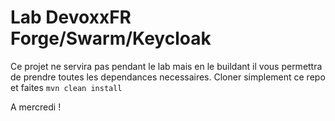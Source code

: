 Lab DevoxxFR Forge/Swarm/Keycloak
=================================

Ce projet ne servira pas pendant le lab mais en le buildant il vous permettra de prendre toutes les dependances necessaires.
Cloner simplement ce repo et faites `mvn clean install`

A mercredi ! 

